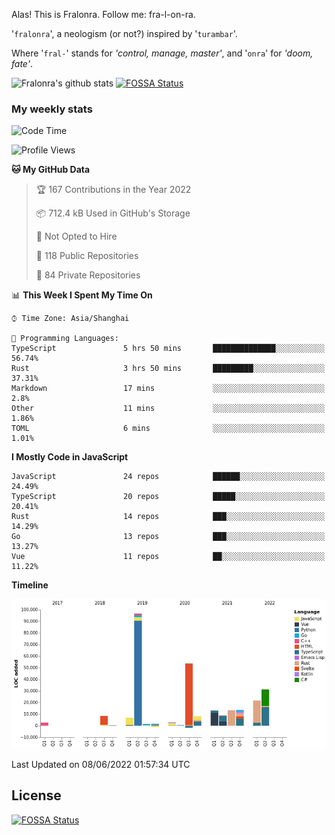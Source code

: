 Alas! This is Fralonra. Follow me: fra-l-on-ra.

'`fralonra`', a neologism (or not?) inspired by '`turambar`'.

Where '`fral-`' stands for *'control, manage, master'*, and '`onra`' for *'doom, fate'*.

![Fralonra's github stats](https://github-readme-stats.vercel.app/api?username=fralonra)
[![FOSSA Status](https://app.fossa.com/api/projects/git%2Bgithub.com%2Ffralonra%2Ffralonra.svg?type=shield)](https://app.fossa.com/projects/git%2Bgithub.com%2Ffralonra%2Ffralonra?ref=badge_shield)

### My weekly stats

<!--START_SECTION:waka-->
![Code Time](http://img.shields.io/badge/Code%20Time-0%20secs-blue)

![Profile Views](http://img.shields.io/badge/Profile%20Views-0-blue)

**🐱 My GitHub Data** 

> 🏆 167 Contributions in the Year 2022
 > 
> 📦 712.4 kB Used in GitHub's Storage 
 > 
> 🚫 Not Opted to Hire
 > 
> 📜 118 Public Repositories 
 > 
> 🔑 84 Private Repositories  
 > 
📊 **This Week I Spent My Time On** 

```text
⌚︎ Time Zone: Asia/Shanghai

💬 Programming Languages: 
TypeScript               5 hrs 50 mins       ██████████████░░░░░░░░░░░   56.74% 
Rust                     3 hrs 50 mins       █████████░░░░░░░░░░░░░░░░   37.31% 
Markdown                 17 mins             ░░░░░░░░░░░░░░░░░░░░░░░░░   2.8% 
Other                    11 mins             ░░░░░░░░░░░░░░░░░░░░░░░░░   1.86% 
TOML                     6 mins              ░░░░░░░░░░░░░░░░░░░░░░░░░   1.01%

```

**I Mostly Code in JavaScript** 

```text
JavaScript               24 repos            ██████░░░░░░░░░░░░░░░░░░░   24.49% 
TypeScript               20 repos            █████░░░░░░░░░░░░░░░░░░░░   20.41% 
Rust                     14 repos            ███░░░░░░░░░░░░░░░░░░░░░░   14.29% 
Go                       13 repos            ███░░░░░░░░░░░░░░░░░░░░░░   13.27% 
Vue                      11 repos            ██░░░░░░░░░░░░░░░░░░░░░░░   11.22%

```


**Timeline**

![Chart not found](https://raw.githubusercontent.com/fralonra/fralonra/master/charts/bar_graph.png) 


 Last Updated on 08/06/2022 01:57:34 UTC
<!--END_SECTION:waka-->

## License
[![FOSSA Status](https://app.fossa.com/api/projects/git%2Bgithub.com%2Ffralonra%2Ffralonra.svg?type=large)](https://app.fossa.com/projects/git%2Bgithub.com%2Ffralonra%2Ffralonra?ref=badge_large)